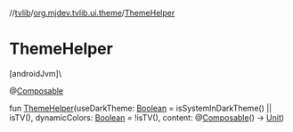 //[tvlib](../../index.md)/[org.mjdev.tvlib.ui.theme](index.md)/[ThemeHelper](-theme-helper.md)

# ThemeHelper

[androidJvm]\

@[Composable](https://developer.android.com/reference/kotlin/androidx/compose/runtime/Composable.html)

fun [ThemeHelper](-theme-helper.md)(useDarkTheme: [Boolean](https://kotlinlang.org/api/latest/jvm/stdlib/kotlin/-boolean/index.html) = isSystemInDarkTheme() || isTV(), dynamicColors: [Boolean](https://kotlinlang.org/api/latest/jvm/stdlib/kotlin/-boolean/index.html) = !isTV(), content: @[Composable](https://developer.android.com/reference/kotlin/androidx/compose/runtime/Composable.html)() -&gt; [Unit](https://kotlinlang.org/api/latest/jvm/stdlib/kotlin/-unit/index.html))
